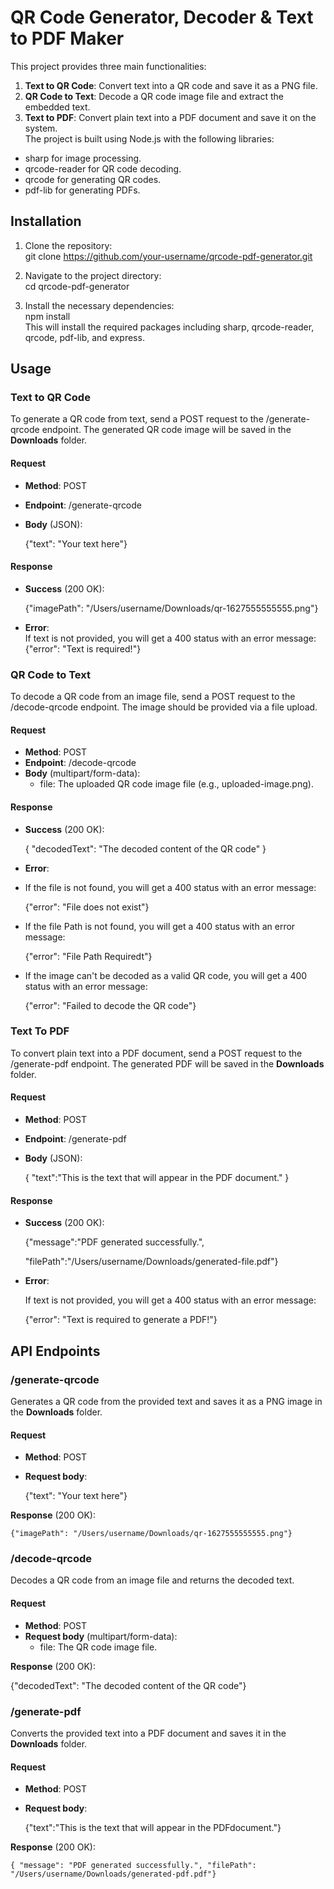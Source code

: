 # **QR Code Generator, Decoder & Text to PDF Maker**

This project provides three main functionalities:

1. **Text to QR Code**: Convert text into a QR code and save it as a PNG file.  
2. **QR Code to Text**: Decode a QR code image file and extract the embedded text.  
3. **Text to PDF**: Convert plain text into a PDF document and save it on the system.  
   The project is built using Node.js with the following libraries:  
* sharp for image processing.  
* qrcode-reader for QR code decoding.  
* qrcode for generating QR codes.  
* pdf-lib for generating PDFs.

## **Installation**

1. Clone the repository:  
   git clone https://github.com/your-username/qrcode-pdf-generator.git  
     
2. Navigate to the project directory:  
   cd qrcode-pdf-generator

   

3. Install the necessary dependencies:  
   npm install  
   This will install the required packages including sharp, qrcode-reader, qrcode, pdf-lib, and express.

## **Usage**

### **Text to QR Code**

To generate a QR code from text, send a POST request to the /generate-qrcode endpoint. The generated QR code image will be saved in the **Downloads** folder.

#### **Request**

* **Method**: POST  
* **Endpoint**: /generate-qrcode  
* **Body** (JSON):  
    
   	{"text": "Your text here"}


#### **Response**

* **Success** (200 OK):  
    
  {"imagePath": "/Users/username/Downloads/qr-1627555555555.png"}  
    
* **Error**:  
  If text is not provided, you will get a 400 status with an error message:  
  {"error": "Text is required\!"}

### **QR Code to Text**

To decode a QR code from an image file, send a POST request to the /decode-qrcode endpoint. The image should be provided via a file upload.

#### **Request**

* **Method**: POST  
* **Endpoint**: /decode-qrcode  
* **Body** (multipart/form-data):  
  * file: The uploaded QR code image file (e.g., uploaded-image.png).

#### **Response**

* **Success** (200 OK):

  { "decodedText": "The decoded content of the QR code" }


* **Error**:  
- If the file is not found, you will get a 400 status with an error message:

  {"error": "File does not exist"} 

- If the file Path is not found, you will get a 400 status with an error message:

  {"error": "File Path Requiredt"} 

- If the image can't be decoded as a valid QR code, you will    get a 400 status with an error message:

  {"error": "Failed to decode the QR code"}

### **Text To PDF**

To convert plain text into a PDF document, send a POST request to the /generate-pdf endpoint. The generated PDF will be saved in the **Downloads** folder.

#### **Request**

* **Method**: POST  
* **Endpoint**: /generate-pdf  
* **Body** (JSON):  
    
     { "text":"This is the text that will appear in the PDF document." }

#### **Response**

* **Success** (200 OK):  
    
  	{"message":"PDF generated successfully.",

    "filePath":"/Users/username/Downloads/generated-file.pdf"}  
    
* **Error**:

  If text is not provided, you will get a 400 status with an error message:

  {"error": "Text is required to generate a PDF\!"}

## **API Endpoints**

### **/generate-qrcode**

Generates a QR code from the provided text and saves it as a PNG image in the **Downloads** folder.

#### **Request**

* **Method**: POST  
* **Request body**:  
    
  {"text": "Your text here"}

**Response** (200 OK):

	{"imagePath": "/Users/username/Downloads/qr-1627555555555.png"}

### **/decode-qrcode**

Decodes a QR code from an image file and returns the decoded text.

#### **Request**

* **Method**: POST  
* **Request body** (multipart/form-data):  
  * file: The QR code image file.	

**Response** (200 OK):

{"decodedText": "The decoded content of the QR code"}

### **/generate-pdf**

Converts the provided text into a PDF document and saves it in the **Downloads** folder.

#### **Request**

* **Method**: POST  
* **Request body**:

  {"text":"This is the text that will appear in the PDFdocument."}


**Response** (200 OK):

	{ "message": "PDF generated successfully.", "filePath": "/Users/username/Downloads/generated-pdf.pdf"}

